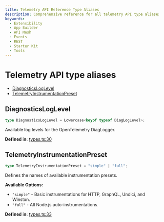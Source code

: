 ```yaml
---
title: Telemetry API Reference Type Aliases
description: Comprehensive reference for all telemetry API type aliases in the integration starter kit.
keywords:
  - Extensibility
  - App Builder
  - API Mesh
  - Events
  - REST
  - Starter Kit
  - Tools
---
```


# Telemetry API type aliases

- [DiagnosticsLogLevel](#diagnosticsloglevel)
- [TelemetryInstrumentationPreset](#telemetryinstrumentationpreset)

## DiagnosticsLogLevel

```ts
type DiagnosticsLogLevel = Lowercase<keyof typeof DiagLogLevel>;
```

Available log levels for the OpenTelemetry DiagLogger.

**Defined in:** [types.ts:30](https://github.com/adobe/commerce-integration-starter-kit/blob/6d4d9f7c629d2abc0e81fce4567de926c2bddb60/packages/aio-lib-telemetry/source/types.ts#L30)

## TelemetryInstrumentationPreset

```ts
type TelemetryInstrumentationPreset = "simple" | "full";
```

Defines the names of available instrumentation presets.

**Available Options:**

- `"simple"` - Basic instrumentations for HTTP, GraphQL, Undici, and Winston.
- `"full"` - All Node.js auto-instrumentations.

**Defined in:** [types.ts:33](https://github.com/adobe/commerce-integration-starter-kit/blob/6d4d9f7c629d2abc0e81fce4567de926c2bddb60/packages/aio-lib-telemetry/source/types.ts#L33)
